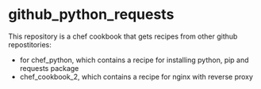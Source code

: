 # github_python_requests

This repository is a chef cookbook that gets recipes from other github repostitories:
- for chef_python, which contains a recipe for installing python, pip and requests package
- chef_cookbook_2, which contains a recipe for nginx with reverse proxy
